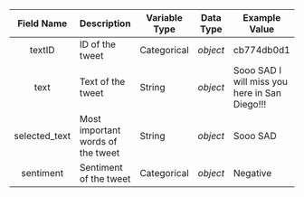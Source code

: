 | **Field Name** 	| **Description** 	| **Variable Type** 	| **Data Type** 	| **Example Value** 	|
|:---:	|---	|---	|---	|---	|
| textID 	| ID of the tweet 	| Categorical 	| _object_ 	| cb774db0d1 	|
| text 	| Text of the tweet 	| String 	| _object_ 	| Sooo SAD I will miss you here in San Diego!!! 	|
| selected_text 	| Most important words of the tweet 	| String 	| _object_ 	| Sooo SAD 	|
| sentiment 	| Sentiment of the tweet 	| Categorical 	| _object_ 	| Negative 	|